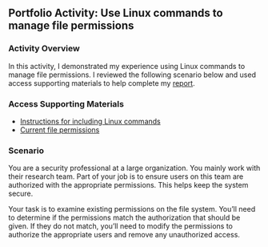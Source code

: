 ## Portfolio Activity: Use Linux commands to manage file permissions

### Activity Overview

In this activity, I demonstrated my experience using Linux commands to manage file permissions. I reviewed the following scenario below and used access supporting materials to help complete my [report]().

### Access Supporting Materials
- [Instructions for including Linux commands](https://github.com/kevin-tran-tech/Google-Cybersecurity/blob/main/Use%20Linux%20commands%20to%20manage%20file%20permissions/Instructions%20for%20including%20Linux%20commands.pdf)
- [Current file permissions](https://github.com/kevin-tran-tech/Google-Cybersecurity/blob/main/Use%20Linux%20commands%20to%20manage%20file%20permissions/Current%20file%20permissions.pdf)

### Scenario

You are a security professional at a large organization. You mainly work with their research team. Part of your job is to ensure users on this team are authorized with the appropriate permissions. This helps keep the system secure. 

Your task is to examine existing permissions on the file system. You’ll need to determine if the permissions match the authorization that should be given. If they do not match, you’ll need to modify the permissions to authorize the appropriate users and remove any unauthorized access.
